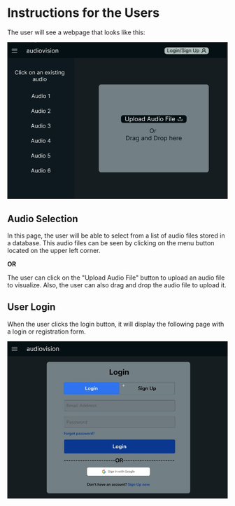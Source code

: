 # Instructions for the Users

The user will see a webpage that looks like this:

![upload page design](https://github.com/poke8014/CS161/blob/main/docs/app_users/images_docs/upload_page.jpg)


## Audio Selection

In this page, the user will be able to select from a list of audio files stored in a database. This
audio files can be seen by clicking on the menu button located on the upper left corner.

**OR**

The user can click on the "Upload Audio File" button to upload an audio file to visualize. Also,
the user can also drag and drop the audio file to upload it.


## User Login

When the user clicks the login button, it will display the following page with a login or registration form.

![login page design](https://github.com/poke8014/CS161/blob/main/docs/app_users/images_docs/login_page.jpg)
